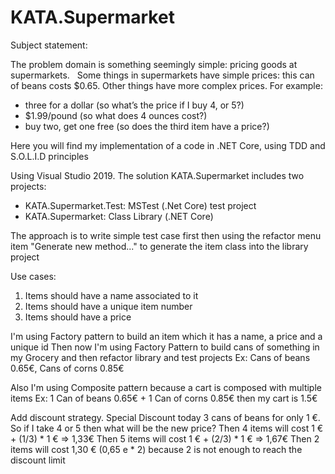 # KATA.Supermarket

Subject statement:

The problem domain is something seemingly simple: pricing goods at supermarkets.
 
Some things in supermarkets have simple prices: this can of beans costs $0.65. Other things have more complex prices. For example:
- three for a dollar (so what’s the price if I buy 4, or 5?)
- $1.99/pound (so what does 4 ounces cost?)
- buy two, get one free (so does the third item have a price?)

Here you will find my implementation of a code in .NET Core, using TDD and S.O.L.I.D principles

Using Visual Studio 2019. The solution KATA.Supermarket includes two projects:
- KATA.Supermarket.Test: MSTest (.Net Core) test project
- KATA.Supermarket: Class Library (.NET Core) 

The approach is to write simple test case first then using the refactor menu item "Generate new method..." to generate the item class into the library project

Use cases:
1) Items should have a name associated to it
2) Items should have a unique item number
3) Items should have a price

I'm using Factory pattern to build an item which it has a name,  a price and a unique id
Then now I'm using Factory Pattern to build cans of something in my Grocery and then refactor library and test projects
Ex: Cans of beans 0.65€, Cans of corns 0.85€

Also I'm using Composite pattern because a cart is composed with multiple items
Ex: 1 Can of beans 0.65€ + 1 Can of corns 0.85€ then my cart is 1.5€

Add discount strategy. 
Special Discount today 3 cans of beans for only 1 €. So if I take 4 or 5 then what will be the new price? 
Then 4 items will cost 1 € + (1/3) * 1 € => 1,33€
Then 5 items will cost 1 € + (2/3) * 1 € => 1,67€ 
Then 2 items will cost 1,30 € (0,65 e * 2) because 2 is not enough to reach the discount limit
